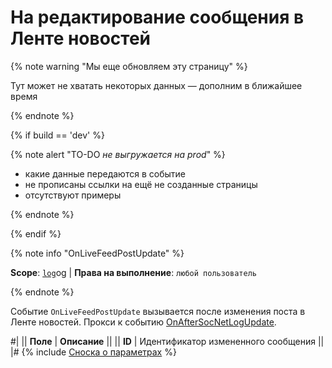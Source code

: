 # На редактирование сообщения в Ленте новостей

{% note warning "Мы еще обновляем эту страницу" %}

Тут может не хватать некоторых данных — дополним в ближайшее время

{% endnote %}

{% if build == 'dev' %}

{% note alert "TO-DO _не выгружается на prod_" %}

- какие данные передаются в событие
- не прописаны ссылки на ещё не созданные страницы
- отсутствуют примеры

{% endnote %}

{% endif %}

{% note info "OnLiveFeedPostUpdate" %}

**Scope**: [`log`](../../scopes/permissions.md)og | **Права на выполнение**: `любой пользователь`

{% endnote %}

Событие `OnLiveFeedPostUpdate` вызывается после изменения поста в Ленте новостей. Прокси к событию [OnAfterSocNetLogUpdate](.).

#|
|| **Поле** | **Описание** ||
|| **ID** | Идентификатор измененного сообщения ||
|#
{% include [Сноска о параметрах](../../_includes/required.md) %}